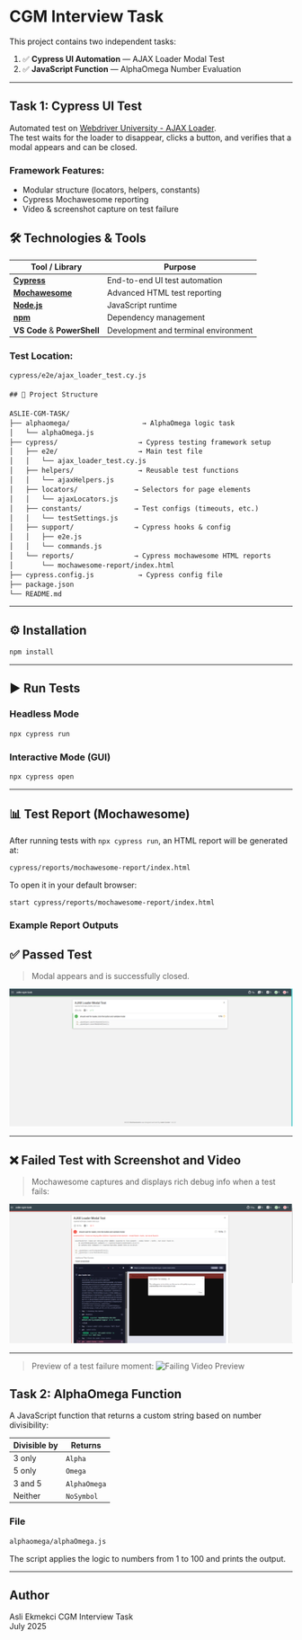 #  CGM Interview Task

This project contains two independent tasks:

1. ✅ **Cypress UI Automation** — AJAX Loader Modal Test  
2. ✅ **JavaScript Function** — AlphaOmega Number Evaluation

---

## Task 1: Cypress UI Test

Automated test on [Webdriver University - AJAX Loader](https://webdriveruniversity.com/Ajax-Loader/index.html).  
The test waits for the loader to disappear, clicks a button, and verifies that a modal appears and can be closed.

### Framework Features:
- Modular structure (locators, helpers, constants)
- Cypress Mochawesome reporting
- Video & screenshot capture on test failure

## 🛠️ Technologies & Tools

| Tool / Library                | Purpose                                 |
|------------------------------|-----------------------------------------|
| [**Cypress**](https://www.cypress.io/)           | End-to-end UI test automation          |
| [**Mochawesome**](https://www.npmjs.com/package/mochawesome)       | Advanced HTML test reporting           |
| [**Node.js**](https://nodejs.org/)              | JavaScript runtime                     |
| [**npm**](https://www.npmjs.com/)               | Dependency management                  |
| **VS Code** & **PowerShell** | Development and terminal environment   |

### Test Location:

```txt
cypress/e2e/ajax_loader_test.cy.js

## 📁 Project Structure

ASLIE-CGM-TASK/
├── alphaomega/                  → AlphaOmega logic task
│   └── alphaOmega.js
├── cypress/                    → Cypress testing framework setup
│   ├── e2e/                    → Main test file
│   │   └── ajax_loader_test.cy.js
│   ├── helpers/                → Reusable test functions
│   │   └── ajaxHelpers.js
│   ├── locators/              → Selectors for page elements
│   │   └── ajaxLocators.js
│   ├── constants/             → Test configs (timeouts, etc.)
│   │   └── testSettings.js
│   ├── support/               → Cypress hooks & config
│   │   ├── e2e.js
│   │   └── commands.js
│   └── reports/               → Cypress mochawesome HTML reports
│       └── mochawesome-report/index.html
├── cypress.config.js           → Cypress config file
├── package.json
└── README.md
```

---

## ⚙️ Installation

```bash
npm install
```

---

## ▶️ Run Tests

### Headless Mode

```bash
npx cypress run
```

### Interactive Mode (GUI)

```bash
npx cypress open
```

---

## 📊 Test Report (Mochawesome)

After running tests with `npx cypress run`, an HTML report will be generated at:

```txt
cypress/reports/mochawesome-report/index.html
```

To open it in your default browser:

```bash
start cypress/reports/mochawesome-report/index.html
```

### Example Report Outputs

## ✅ Passed Test

> Modal appears and is successfully closed.

![Passing Screenshot](./cypress/assets/pass-screenshot.png)

---

## ❌  Failed Test with Screenshot and Video

> Mochawesome captures and displays rich debug info when a test fails:

![Failing Screenshot](./cypress/assets/fail-screenshot.png)

---

> Preview of a test failure moment:
![Failing Video Preview](./cypress/assets/fail-video-preview.gif)



##  Task 2: AlphaOmega Function

A JavaScript function that returns a custom string based on number divisibility:

| Divisible by | Returns       |
|--------------|----------------|
| 3 only       | `Alpha`       |
| 5 only       | `Omega`       |
| 3 and 5      | `AlphaOmega`  |
| Neither      | `NoSymbol`    |

### File

```txt
alphaomega/alphaOmega.js
```

The script applies the logic to numbers from 1 to 100 and prints the output.

---

## Author

Asli Ekmekci 
CGM Interview Task  
July 2025
